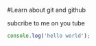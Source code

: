 #Learn about git and github

subcribe to me on you tube

```javascript
console.log('hello world');
```
